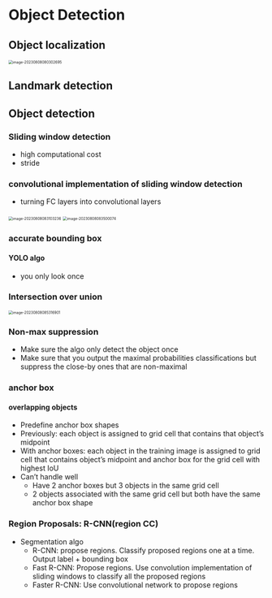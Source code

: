 # Object Detection

## Object localization

<img src="C:/Users/Lenovo/AppData/Roaming/Typora/typora-user-images/image-20230808080302695.png" alt="image-20230808080302695" style="zoom:50%;" />

## Landmark detection

## Object detection

### Sliding window detection

* high computational cost
* stride

### convolutional implementation of sliding window detection

* turning FC layers into convolutional layers

<img src="C:/Users/Lenovo/AppData/Roaming/Typora/typora-user-images/image-20230808083103236.png" alt="image-20230808083103236" style="zoom:50%;" />

<img src="C:/Users/Lenovo/AppData/Roaming/Typora/typora-user-images/image-20230808083500074.png" alt="image-20230808083500074" style="zoom:50%;" />

### accurate bounding box

#### YOLO algo

* you only look once

### Intersection over union

<img src="C:/Users/Lenovo/AppData/Roaming/Typora/typora-user-images/image-20230808085316901.png" alt="image-20230808085316901" style="zoom:50%;" />



### Non-max suppression

* Make sure the algo only detect the object once
* Make sure that you output the maximal probabilities classifications but suppress the close-by ones that are non-maximal

### anchor box

#### overlapping objects

* Predefine anchor box shapes
* Previously: each object is assigned to grid cell that contains that object’s midpoint
* With anchor boxes: each object in the training image is assigned to grid cell that contains object’s midpoint and anchor box for the grid cell with highest IoU
* Can’t handle well
	* Have 2 anchor boxes but 3 objects in the same grid cell
	* 2 objects associated with the same grid cell but both have the same anchor box shape

### Region Proposals: R-CNN(region CC)

* Segmentation algo
	* R-CNN: propose regions. Classify proposed regions one at a time. Output label + bounding box
	* Fast R-CNN: Propose regions. Use convolution implementation of sliding windows to classify all the proposed regions
	*  Faster R-CNN: Use convolutional network to propose regions
